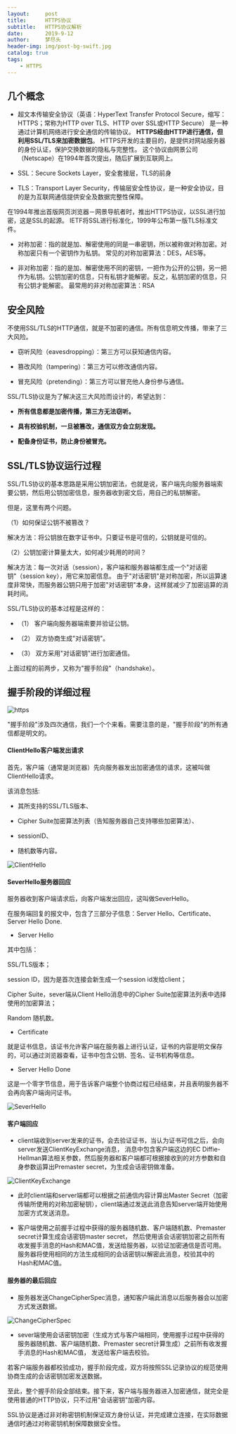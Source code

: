 ```yaml
---
layout:     post
title:      HTTPS协议
subtitle:   HTTPS协议解析
date:       2019-9-12
author:     梦尽头
header-img: img/post-bg-swift.jpg
catalog: true
tags:
    - HTTPS
---
```


## 几个概念

- 超文本传输安全协议（英语：HyperText Transfer Protocol Secure，缩写：HTTPS；常称为HTTP over TLS、HTTP over SSL或HTTP Secure）
是一种通过计算机网络进行安全通信的传输协议。
**HTTPS经由HTTP进行通信，但利用SSL/TLS来加密数据包**。
HTTPS开发的主要目的，是提供对网站服务器的身份认证，保护交换数据的隐私与完整性。
这个协议由网景公司（Netscape）在1994年首次提出，随后扩展到互联网上。

- SSL：Secure Sockets Layer，安全套接层，TLS的前身

- TLS：Transport Layer Security，传输层安全性协议，是一种安全协议，目的是为互联网通信提供安全及数据完整性保障。

在1994年推出首版网页浏览器－网景导航者时，推出HTTPS协议，以SSL进行加密，这是SSL的起源。
IETF将SSL进行标准化，1999年公布第一版TLS标准文件。

- 对称加密：指的就是加、解密使用的同是一串密钥，所以被称做对称加密。对称加密只有一个密钥作为私钥。
  常见的对称加密算法：DES，AES等。
  
- 非对称加密：指的是加、解密使用不同的密钥，一把作为公开的公钥，另一把作为私钥。公钥加密的信息，只有私钥才能解密。反之，私钥加密的信息，只有公钥才能解密。
最常用的非对称加密算法：RSA

## 安全风险

不使用SSL/TLS的HTTP通信，就是不加密的通信。所有信息明文传播，带来了三大风险。

- 窃听风险（eavesdropping）：第三方可以获知通信内容。
  
- 篡改风险（tampering）：第三方可以修改通信内容。
  
- 冒充风险（pretending）：第三方可以冒充他人身份参与通信。

SSL/TLS协议是为了解决这三大风险而设计的，希望达到：

- **所有信息都是加密传播，第三方无法窃听。**

- **具有校验机制，一旦被篡改，通信双方会立刻发现。**

- **配备身份证书，防止身份被冒充。**


## SSL/TLS协议运行过程

SSL/TLS协议的基本思路是采用公钥加密法，也就是说，客户端先向服务器端索要公钥，然后用公钥加密信息，服务器收到密文后，用自己的私钥解密。

但是，这里有两个问题。

（1）如何保证公钥不被篡改？

解决方法：将公钥放在数字证书中。只要证书是可信的，公钥就是可信的。

（2）公钥加密计算量太大，如何减少耗用的时间？

解决方法：每一次对话（session），客户端和服务器端都生成一个"对话密钥"（session key），用它来加密信息。
由于"对话密钥"是对称加密，所以运算速度非常快，而服务器公钥只用于加密"对话密钥"本身，这样就减少了加密运算的消耗时间。

SSL/TLS协议的基本过程是这样的：

- （1） 客户端向服务器端索要并验证公钥。

- （2） 双方协商生成"对话密钥"。

- （3） 双方采用"对话密钥"进行加密通信。

上面过程的前两步，又称为"握手阶段"（handshake）。

## 握手阶段的详细过程

![https](https://lzweife.github.io/img/https.png)

"握手阶段"涉及四次通信，我们一个个来看。需要注意的是，"握手阶段"的所有通信都是明文的。

#### ClientHello客户端发出请求

首先，客户端（通常是浏览器）先向服务器发出加密通信的请求，这被叫做ClientHello请求。

该消息包括:

- 其所支持的SSL/TLS版本、

- Cipher Suite加密算法列表（告知服务器自己支持哪些加密算法）、

- sessionID、

- 随机数等内容。

![ClientHello](https://lzweife.github.io/img/clientHello.png)

#### SeverHello服务器回应

服务器收到客户端请求后，向客户端发出回应，这叫做SeverHello。

在服务端回复的报文中，包含了三部分子信息：Server Hello、Certificate、Server Hello Done.

- Server Hello

其中包括：

SSL/TLS版本；

session ID，因为是首次连接会新生成一个session id发给client；

Cipher Suite，sever端从Client Hello消息中的Cipher Suite加密算法列表中选择使用的加密算法；

Random 随机数。

- Certificate

就是证书信息，该证书允许客户端在服务器上进行认证，证书的内容是明文保存的，可以通过浏览器查看，证书中包含公钥、签名、证书机构等信息。                                             

- Server Hello Done

这是一个零字节信息，用于告诉客户端整个协商过程已经结束，并且表明服务器不会再向客户端询问证书。

![SeverHello](https://lzweife.github.io/img/severHello.png)

#### 客户端回应

- client端收到server发来的证书，会去验证证书，当认为证书可信之后，会向server发送ClientKeyExchange消息，
消息中包含客户端这边的EC Diffie-Hellman算法相关参数，然后服务器和客户端都可根据接收到的对方参数和自身参数运算出Premaster secret，为生成会话密钥做准备。

![ClientKeyExchange](https://lzweife.github.io/img/clientKeyExchange.png)


- 此时client端和server端都可以根据之前通信内容计算出Master Secret（加密传输所使用的对称加密秘钥），client端通过发送此消息告知server端开始使用加密方式发送消息。

- 客户端使用之前握手过程中获得的服务器随机数、客户端随机数、Premaster secret计算生成会话密钥master secret，
然后使用该会话密钥加密之前所有收发握手消息的Hash和MAC值，发送给服务器，以验证加密通信是否可用。
服务器将使用相同的方法生成相同的会话密钥以解密此消息，校验其中的Hash和MAC值。


#### 服务器的最后回应

- 服务器发送ChangeCipherSpec消息，通知客户端此消息以后服务器会以加密方式发送数据。

![ChangeCipherSpec](https://lzweife.github.io/img/changeCipherSpec.png)

- sever端使用会话密钥加密（生成方式与客户端相同，使用握手过程中获得的服务器随机数、客户端随机数、Premaster secret计算生成）之前所有收发握手消息的Hash和MAC值，
发送给客户端去校验。

若客户端服务器都校验成功，握手阶段完成，双方将按照SSL记录协议的规范使用协商生成的会话密钥加密发送数据。



至此，整个握手阶段全部结束。接下来，客户端与服务器进入加密通信，就完全是使用普通的HTTP协议，只不过用"会话密钥"加密内容。

SSL协议是通过非对称密钥机制保证双方身份认证，并完成建立连接，在实际数据通信时通过对称密钥机制保障数据安全性。


























